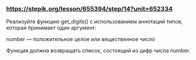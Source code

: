 ### https://stepik.org/lesson/655394/step/14?unit=652334

Реализуйте функцию get_digits() c использованием аннотаций типов, которая принимает один аргумент:


number — положительное целое или вещественное число


Функция должна возвращать список, состоящий из цифр числа number.
